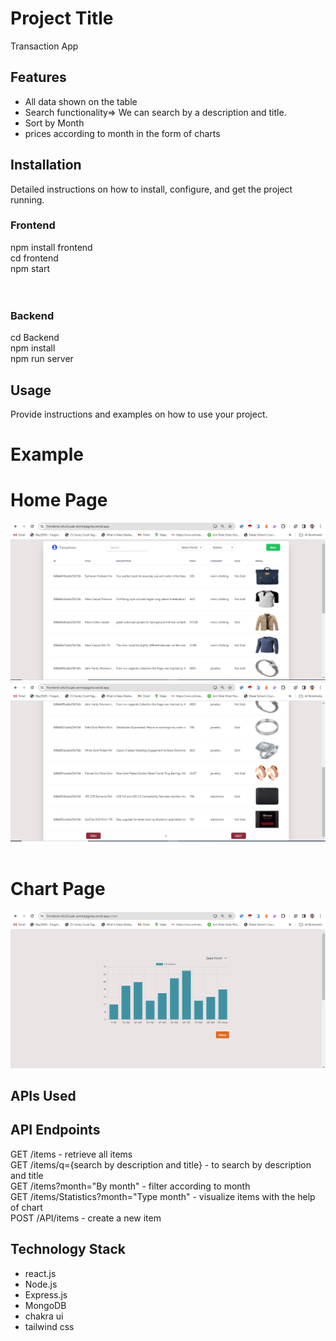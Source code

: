 # Project Title

Transaction App

## Features

- All data shown on the table
- Search functionality=> We can search by a description and title.
- Sort by Month
- prices according to month in the form of charts

## Installation

Detailed instructions on how to install, configure, and get the project running.

<h3>Frontend</h3>
npm install frontend <br/>
cd frontend <br/>
npm start
<br/><br/><br/>
<h3>Backend</h3>
cd Backend <br/>
npm install <br/>
npm run server

## Usage

Provide instructions and examples on how to use your project.

# Example

<h1>Home Page</h1> 
<img src="https://github.com/Anmoljagota/Roxiler-system-assignment/blob/main/frontend/src/utils/HomePage.png?raw=true"/><br/>
<img src="https://github.com/Anmoljagota/Roxiler-system-assignment/blob/main/frontend/src/utils/footerhome.png?raw=true"/><br/><br/>
<h1>Chart Page</h1>
<img src="https://github.com/Anmoljagota/Roxiler-system-assignment/blob/main/frontend/src/utils/chart.png?raw=true"/>

## APIs Used

## API Endpoints

GET /items - retrieve all items <br/>
GET /items/q={search by description and title} - to search by description and title <br/>
GET /items?month="By month" - filter according to month <br/>
GET /items/Statistics?month="Type month" - visualize items with the help of chart <br/>
POST /API/items - create a new item <br/>

## Technology Stack

- react.js
- Node.js
- Express.js
- MongoDB
- chakra ui
- tailwind css
